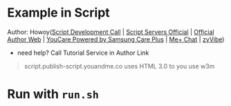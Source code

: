 # Example in Script
Author: Howoy([Script Development Call](https://script.call.youandme.co) | [Script Servers Official](https://script.youandme.co) | [Official Author Web](https://short.you.ly/Author) | [YouCare Powered by Samsung Care Plus](https://youcare.co) | [Me+ Chat](https://chat.me.co) | [zyVibe](https://vibe.co))
* need help? Call Tutorial Service in Author Link 
> script.publish-script.youandme.co uses  HTML 3.0 to you use w3m 
# Run with `run.sh`
